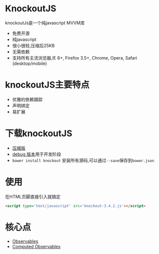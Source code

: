 # KnockoutJS
knockoutJs是一个纯javascript MVVM库
+ 免费开源
+ 纯javascript
+ 很小很轻,压缩后25KB
+ 无需依赖
+ 支持所有主流浏览器,IE 6+, Firefox 3.5+, Chrome, Opera, Safari (desktop/mobile)


# knockoutJS主要特点
+ 优雅的依赖跟踪
+ 声明绑定
+ 易扩展


# 下载knockoutJS
+ [压缩版](http://knockoutjs.com/downloads/knockout-3.4.2.js)
+ [debug 版本](http://knockoutjs.com/downloads/knockout-3.4.2.debug.js)用于开发阶段
+ `bower install knockout` 安装所有源码,可以通过`--save`保存到`bower.json`


# 使用
在HTML页脚直接引入就搞定
```html
<script type='text/javascript' src='knockout-3.4.2.js'></script>
```

# 核心点
+ [Observables](./observables.md)
+ [Computed Observables](./Computed%20Observables.md)